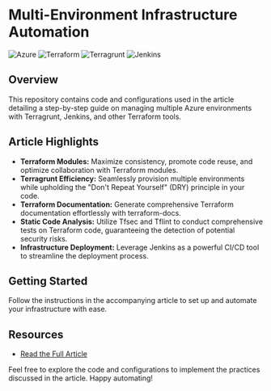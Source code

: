 # Multi-Environment Infrastructure Automation

![Azure](https://img.shields.io/badge/Powered%20By-Azure-blue) ![Terraform](https://img.shields.io/badge/Managed%20By-Terraform-blueviolet) ![Terragrunt](https://img.shields.io/badge/Orchestrated%20With-Terragrunt-brightgreen) ![Jenkins](https://img.shields.io/badge/Automation%20By-Jenkins-red)

## Overview

This repository contains code and configurations used in the article detailing a step-by-step guide on managing multiple Azure environments with Terragrunt, Jenkins, and other Terraform tools.

## Article Highlights

- **Terraform Modules:** Maximize consistency, promote code reuse, and optimize collaboration with Terraform modules.
- **Terragrunt Efficiency:** Seamlessly provision multiple environments while upholding the "Don't Repeat Yourself" (DRY) principle in your code.
- **Terraform Documentation:** Generate comprehensive Terraform documentation effortlessly with terraform-docs.
- **Static Code Analysis:** Utilize Tfsec and Tflint to conduct comprehensive tests on Terraform code, guaranteeing the detection of potential security risks.
- **Infrastructure Deployment:** Leverage Jenkins as a powerful CI/CD tool to streamline the deployment process.

## Getting Started

Follow the instructions in the accompanying article to set up and automate your infrastructure with ease.

## Resources

- [Read the Full Article](https://selmouni.hashnode.dev/multi-environment-infrastructure-in-azure-with-jenkins-terragrunt)

Feel free to explore the code and configurations to implement the practices discussed in the article. Happy automating!


